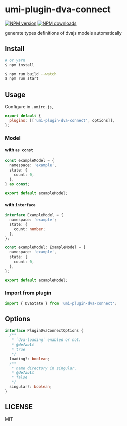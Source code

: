 # umi-plugin-dva-connect

[![NPM version](https://img.shields.io/npm/v/umi-plugin-dva-connect.svg?style=flat)](https://npmjs.org/package/umi-plugin-dva-connect) [![NPM downloads](http://img.shields.io/npm/dm/umi-plugin-dva-connect.svg?style=flat)](https://npmjs.org/package/umi-plugin-dva-connect)

generate types definitions of dvajs models automatically

## Install

```bash
# or yarn
$ npm install
```

```bash
$ npm run build --watch
$ npm run start
```

## Usage

Configure in `.umirc.js`,

```js
export default {
  plugins: [['umi-plugin-dva-connect', options]],
};
```

### Model

#### with `as const`

```ts
const exampleModel = {
  namespace: 'example',
  state: {
    count: 0,
  },
} as const;

export default exampleModel;
```

#### with `interface`

```ts
interface ExampleModel = {
  namespace: 'example';
  state: {
    count: number;
  },
};

const exampleModel: ExampleModel = {
  namespace: 'example',
  state: {
    count: 0,
  },
};

export default exampleModel;
```

### Import from plugin

```ts
import { DvaState } from 'umi-plugin-dva-connect';
```

## Options

```ts
interface PluginDvaConnectOptions {
  /**
   * `dva-loading` enabled or not.
   * @default
   * true
   */
  loading?: boolean;
  /**
   * name directory in singular.
   * @default
   * false
   */
  singular?: boolean;
}
```

## LICENSE

MIT
